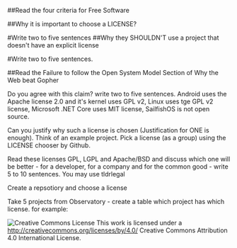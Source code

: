 ##Read the four criteria for Free Software

##Why it is important to choose a LICENSE?

#Write two to five sentences
##Why they SHOULDN'T use a project that doesn't have an explicit license

#Write two to five sentences.

##Read the Failure to follow the Open System Model Section of Why the Web beat Gopher

Do you agree with this claim? write two to five sentences.
Android uses the Apache license 2.0 and it's kernel uses GPL v2, Linux uses tge GPL v2 license, Microsoft .NET Core uses MIT license, SailfishOS is not open source.

Can you justify why such a license is chosen (Justification for ONE is enough).
Think of an example project. Pick a license (as a group) using the LICENSE chooser by Github.

Read these licenses GPL, LGPL and Apache/BSD and discuss which one will be better - for a developer, for a company and for the common good - write 5 to 10 sentences. You may use tldrlegal

Create a repsotiory and choose a license

Take 5 projects from Observatory - create a table which project has which license. for example:



![Creative Commons License](https://i.creativecommons.org/l/by/4.0/88x31.png) This work is licensed under a http://creativecommons.org/licenses/by/4.0/ Creative Commons Attribution 4.0 International License.